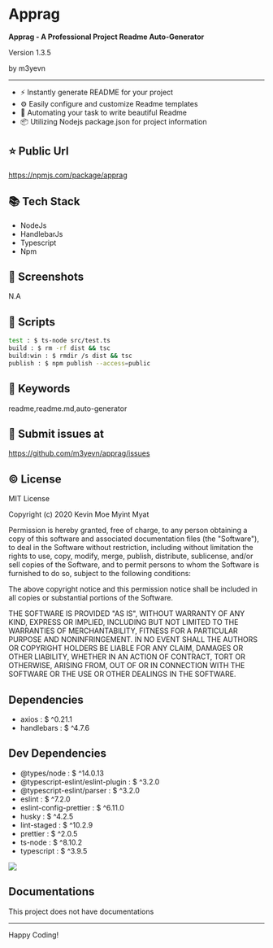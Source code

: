 # Apprag

**Apprag - A Professional Project Readme Auto-Generator**

<p>Version 1.3.5</p>
<p>by m3yevn</p>

<hr/>

 - ⚡ Instantly generate README for your project
 - ⚙️ Easily configure and customize Readme templates
 - 🦾 Automating your task to write beautiful Readme
 - 📦 Utilizing Nodejs package.json for project information




## ⭐ Public Url

https://npmjs.com/package/apprag

## 📚 Tech Stack

 - NodeJs
 - HandlebarJs
 - Typescript
 - Npm


## 📸 Screenshots

N.A

## 📜 Scripts

```sh
test : $ ts-node src/test.ts
build : $ rm -rf dist && tsc
build:win : $ rmdir /s dist && tsc
publish : $ npm publish --access=public

```

## 🔑 Keywords

readme,readme.md,auto-generator

## 👾 Submit issues at

https://github.com/m3yevn/apprag/issues

## ©️ License

MIT License

Copyright (c) 2020 Kevin Moe Myint Myat

Permission is hereby granted, free of charge, to any person obtaining a copy
of this software and associated documentation files (the &quot;Software&quot;), to deal
in the Software without restriction, including without limitation the rights
to use, copy, modify, merge, publish, distribute, sublicense, and/or sell
copies of the Software, and to permit persons to whom the Software is
furnished to do so, subject to the following conditions:

The above copyright notice and this permission notice shall be included in all
copies or substantial portions of the Software.

THE SOFTWARE IS PROVIDED &quot;AS IS&quot;, WITHOUT WARRANTY OF ANY KIND, EXPRESS OR
IMPLIED, INCLUDING BUT NOT LIMITED TO THE WARRANTIES OF MERCHANTABILITY,
FITNESS FOR A PARTICULAR PURPOSE AND NONINFRINGEMENT. IN NO EVENT SHALL THE
AUTHORS OR COPYRIGHT HOLDERS BE LIABLE FOR ANY CLAIM, DAMAGES OR OTHER
LIABILITY, WHETHER IN AN ACTION OF CONTRACT, TORT OR OTHERWISE, ARISING FROM,
OUT OF OR IN CONNECTION WITH THE SOFTWARE OR THE USE OR OTHER DEALINGS IN THE
SOFTWARE.

## Dependencies

 - axios : $ ^0.21.1
 - handlebars : $ ^4.7.6


## Dev Dependencies

 - @types/node : $ ^14.0.13
 - @typescript-eslint/eslint-plugin : $ ^3.2.0
 - @typescript-eslint/parser : $ ^3.2.0
 - eslint : $ ^7.2.0
 - eslint-config-prettier : $ ^6.11.0
 - husky : $ ^4.2.5
 - lint-staged : $ ^10.2.9
 - prettier : $ ^2.0.5
 - ts-node : $ ^8.10.2
 - typescript : $ ^3.9.5


<img src="https://cdn.dribbble.com/users/2401141/screenshots/5487982/developers-gif-showcase.gif"/>

## Documentations

This project does not have documentations

<hr/>
Happy Coding!

